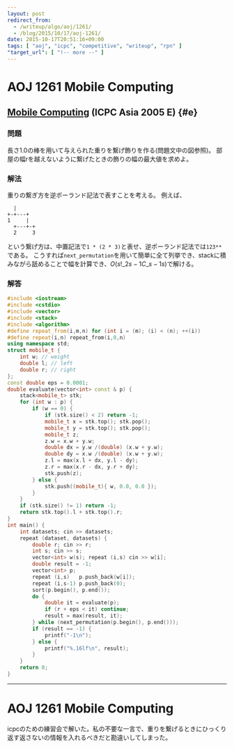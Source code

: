 ```yaml
---
layout: post
redirect_from:
  - /writeup/algo/aoj/1261/
  - /blog/2015/10/17/aoj-1261/
date: 2015-10-17T20:51:16+09:00
tags: [ "aoj", "icpc", "competitive", "writeup", "rpn" ]
"target_url": [ "!-- more --" ]
---
```


# AOJ 1261 Mobile Computing

## [Mobile Computing](http://judge.u-aizu.ac.jp/onlinejudge/description.jsp?id=1261) (ICPC Asia 2005 E) {#e}

### 問題

長さ$1.0$の棒を用いて与えられた重りを繋げ飾りを作る(問題文中の図参照)。
部屋の幅rを越えないように繋げたときの飾りの幅の最大値を求めよ。

### 解法

重りの繋ぎ方を逆ポーランド記法で表すことを考える。
例えば、

```
  |
+-+---+
1     |
  +---+-+
  2     3
```

という繋げ方は、中置記法で`1 * (2 * 3)`と表せ、逆ポーランド記法では`123**`である。
こうすれば`next_permutation`を用いて簡単に全て列挙でき、stackに積みながら舐めることで幅を計算でき、$O(s!{}\_{2s-1}C\_{s-1}s)$で解ける。

### 解答

``` c++
#include <iostream>
#include <cstdio>
#include <vector>
#include <stack>
#include <algorithm>
#define repeat_from(i,m,n) for (int i = (m); (i) < (n); ++(i))
#define repeat(i,n) repeat_from(i,0,n)
using namespace std;
struct mobile_t {
    int w; // weight
    double l; // left
    double r; // right
};
const double eps = 0.0001;
double evaluate(vector<int> const & p) {
    stack<mobile_t> stk;
    for (int w : p) {
        if (w == 0) {
            if (stk.size() < 2) return -1;
            mobile_t x = stk.top(); stk.pop();
            mobile_t y = stk.top(); stk.pop();
            mobile_t z;
            z.w = x.w + y.w;
            double dx = y.w /(double) (x.w + y.w);
            double dy = x.w /(double) (x.w + y.w);
            z.l = max(x.l + dx, y.l - dy);
            z.r = max(x.r - dx, y.r + dy);
            stk.push(z);
        } else {
            stk.push((mobile_t){ w, 0.0, 0.0 });
        }
    }
    if (stk.size() != 1) return -1;
    return stk.top().l + stk.top().r;
}
int main() {
    int datasets; cin >> datasets;
    repeat (dataset, datasets) {
        double r; cin >> r;
        int s; cin >> s;
        vector<int> w(s); repeat (i,s) cin >> w[i];
        double result = -1;
        vector<int> p;
        repeat (i,s)   p.push_back(w[i]);
        repeat (i,s-1) p.push_back(0);
        sort(p.begin(), p.end());
        do {
            double it = evaluate(p);
            if (r + eps < it) continue;
            result = max(result, it);
        } while (next_permutation(p.begin(), p.end()));
        if (result == -1) {
            printf("-1\n");
        } else {
            printf("%.16lf\n", result);
        }
    }
    return 0;
}
```

---

# AOJ 1261 Mobile Computing

icpcのための練習会で解いた。私の不要な一言で、重りを繋げるときにひっくり返す返さないの情報を入れるべきだと勘違いしてしまった。
